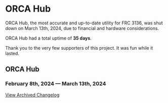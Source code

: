 # ORCA Hub
ORCA Hub, the most accurate and up-to-date utility for FRC 3136, was shut down on March 13th, 2024, due to financial and hardware considerations.

ORCA Hub had a total uptime of __35 days__.

Thank you to the very few supporters of this project. It was fun while it lasted.

## ORCA Hub
### February 8th, 2024 &mdash; March 13th, 2024

[View Archived Changelog](https://github.com/davidddisjesus/orca-site/blob/main/CHANGELOG.md)